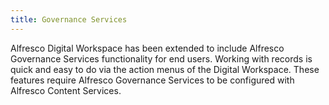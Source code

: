 ```yaml
---
title: Governance Services
---
```


Alfresco Digital Workspace has been extended to include Alfresco Governance Services functionality for end users. Working with records is quick and easy to do via the action menus of the Digital Workspace.
These features require Alfresco Governance Services to be configured with Alfresco Content Services.
